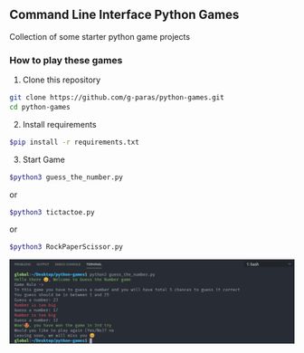 ## Command Line Interface Python Games

Collection of some starter python game projects

### How to play these games

1. Clone this repository

```bash
git clone https://github.com/g-paras/python-games.git
cd python-games
```

2. Install requirements

```bash
$pip install -r requirements.txt
```

3. Start Game

```bash
$python3 guess_the_number.py
```

or

```bash
$python3 tictactoe.py
```

or

```bash
$python3 RockPaperScissor.py
```

![Guess the number](./img/number_guess.png)
